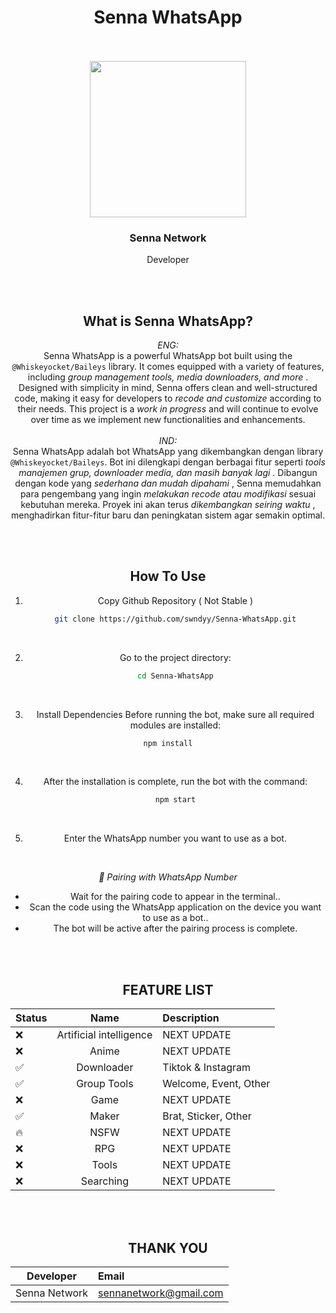 <h1 align="center">Senna WhatsApp</h1>

<br>
<br>

<div align="center">
  <kbd>
    <img src="https://files.catbox.moe/p8p55d.jpg" href="https://chat.whatsapp.com/DrqZxEeI8v9H83ynYvkVOP" style="width : 250px; height : 250px">
  </kbd>
  <h3>Senna Network</h3>
  <p>Developer</p>
  <br>
<br>

## What is Senna WhatsApp?

*ENG:*  
Senna WhatsApp is a powerful WhatsApp bot built using the `@Whiskeyocket/Baileys` library. It comes equipped with a variety of features, including *group management tools, media downloaders, and more* . Designed with simplicity in mind, Senna offers clean and well-structured code, making it easy for developers to *recode and customize* according to their needs. This project is a *work in progress* and will continue to evolve over time as we implement new functionalities and enhancements.
<br>
<br>
*IND:*  
Senna WhatsApp adalah bot WhatsApp yang dikembangkan dengan library `@Whiskeyocket/Baileys`. Bot ini dilengkapi dengan berbagai fitur seperti *tools manajemen grup, downloader media, dan masih banyak lagi* . Dibangun dengan kode yang *sederhana dan mudah dipahami* , Senna memudahkan para pengembang yang ingin *melakukan recode atau modifikasi* sesuai kebutuhan mereka. Proyek ini akan terus *dikembangkan seiring waktu* , menghadirkan fitur-fitur baru dan peningkatan sistem agar semakin optimal.

<br>
<br>

## How To Use

1. Copy Github Repository ( Not Stable )

   ```sh
   git clone https://github.com/swndyy/Senna-WhatsApp.git
   ```

<br>

2. Go to the project directory:  
   ```sh
   cd Senna-WhatsApp
   ```

<br>

3. Install Dependencies
Before running the bot, make sure all required modules are installed:  
```sh
npm install
```

<br>

4. After the installation is complete, run the bot with the command:  
   ```sh
   npm start
   ```

<br>

5. Enter the WhatsApp number you want to use as a bot.

<br>

*📲 Pairing with WhatsApp Number*
- Wait for the pairing code to appear in the terminal..  
- Scan the code using the WhatsApp application on the device you want to use as a bot..  
- The bot will be active after the pairing process is complete.

<br>
<br>

## FEATURE LIST

| Status     |       Name       | Description                                                                                    |
| :------- | :--------------: | :------------------------------------------------------------------------------------------ |
| ❌ |   Artificial intelligence    | NEXT UPDATE                       |
| ❌ |   Anime   | NEXT UPDATE |
| ✅ |    Downloader   | Tiktok & Instagram |
| ✅ |  Group Tools  | Welcome, Event, Other                                               |
| ❌ |  Game  | NEXT UPDATE |
| ✅ |   Maker   | Brat, Sticker, Other |
| 🔥 | NSFW | NEXT UPDATE |
| ❌ |  RPG  | NEXT UPDATE |
| ❌ |  Tools  | NEXT UPDATE |
| ❌ | Searching | NEXT UPDATE |

<br>
<br>

## THANK YOU

|     Developer     | Email                         |
| :----------: | :------------------------------ |
| Senna Network |  sennanetwork@gmail.com |